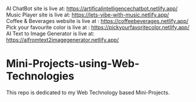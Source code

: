AI ChatBot site is live at: https://artificalintelligencechatbot.netlify.app/ </br>
Music Player site is live at: https://lets-vibe-with-music.netlify.app/ </br>
Coffee & Beverages website is live at : https://coffeebeverages.netlify.app/ </br>
Pick your favourite color is live at : https://pickyourfavoritecolor.netlify.app/ <br/>
AI Text to Image Generator is live at: https://aifromtext2imagegenerator.netlify.app/
# Mini-Projects-using-Web-Technologies
This repo is dedicated to my Web Technology based Mini-Projects.
